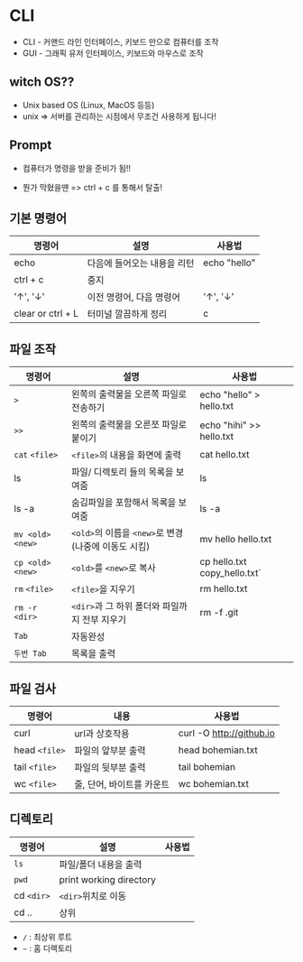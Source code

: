 # CLI

- CLI - 커맨드 라인 인터페이스, 키보드 만으로 컴퓨터를 조작
- GUI - 그래픽 유저 인터페이스, 키보드와 마우스로 조작



## witch OS??

- Unix based OS (Linux, MacOS 등등)
- unix => 서버를 관리하는 시점에서 무조건 사용하게 됩니다!



## Prompt

- 컴퓨터가 명령을 받을 준비가 됨!!

- 뭔가 막혔을땐 => ctrl + c 를 통해서 탈출!



## 기본 명령어

| 명령어            | 설명                        | 사용법       |
| ----------------- | --------------------------- | ------------ |
| echo              | 다음에 들어오는 내용을 리턴 | echo "hello" |
| ctrl + c          | 중지                        |              |
| '↑', '↓'          | 이전 명령어, 다음 명령어    | '↑', '↓'     |
| clear or ctrl + L | 터미널 깔끔하게 정리        | c            |



## 파일 조작

| 명령어           | 설명                                                | 사용법                       |
| ---------------- | --------------------------------------------------- | ---------------------------- |
| `>`              | 왼쪽의 출력물을 오른쪽 파일로 전송하기              | echo "hello" > hello.txt     |
| `>>`             | 왼쪽의 출력물을 오른쪼 파일로 붙이기                | echo "hihi" >> hello.txt     |
| `cat` `<file>`   | `<file>`의 내용을 화면에 출력                       | cat hello.txt                |
| ls               | 파일/ 디렉토리 들의 목록을 보여줌                   | ls                           |
| ls -a            | 숨김파일을 포함해서 목록을 보여줌                   | ls -a                        |
| `mv <old> <new>` | `<old>`의 이름을 `<new>`로 변경(나중에 이동도 시킴) | mv hello hello.txt           |
| `cp <old> <new>` | `<old>`를 `<new>`로 복사                            | cp hello.txt copy_hello.txt` |
| `rm` `<file>`    | `<file>`을 지우기                                   | rm hello.txt                 |
| `rm -r` `<dir>`  | `<dir>`과 그 하위 폴더와 파일까지 전부 지우기       | rm -f .git                   |
| `Tab`            | 자동완성                                            |                              |
| `두번 Tab`       | 목록을 출력                                         |                              |

## 파일 검사

| 명령어        | 내용                      | 사용법                   |
| ------------- | ------------------------- | ------------------------ |
| curl          | url과 상호작용            | curl -O http://github.io |
| head `<file>` | 파일의 앞부분 출력        | head bohemian.txt        |
| tail `<file>` | 파일의 뒷부분 출력        | tail bohemian            |
| wc `<file>`   | 줄, 단어, 바이트를 카운트 | wc bohemian.txt          |



## 디렉토리

| 명령어     | 설명                    | 사용법 |
| ---------- | ----------------------- | ------ |
| `ls`       | 파일/폴더 내용을 출력   |        |
| `pwd`      | print working directory |        |
| cd `<dir>` | `<dir>`위치로 이동      |        |
| cd ..      | 상위                    |        |

- `/` : 최상위 루트
- `~` : 홈 디렉토리